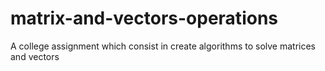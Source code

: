 # matrix-and-vectors-operations
 A college assignment which consist in create algorithms to solve matrices and vectors

